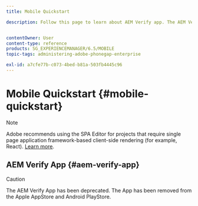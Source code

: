 ```yaml
---
title: Mobile Quickstart

description: Follow this page to learn about AEM Verify app. The AEM Verify app is a quick and an easy way to run your AEM mobile applications on any iOS or Android mobile device.


contentOwner: User
content-type: reference
products: SG_EXPERIENCEMANAGER/6.5/MOBILE
topic-tags: administering-adobe-phonegap-enterprise

exl-id: a7cfe77b-c073-4bed-b81a-503fb4445c96
---
```

# Mobile Quickstart {#mobile-quickstart}

>[!NOTE]
>
>Adobe recommends using the SPA Editor for projects that require single page application framework-based client-side rendering (for example, React). [Learn more](/help/sites-developing/spa-overview.md).

## AEM Verify App {#aem-verify-app}

>[!CAUTION]
>
>The AEM Verify App has been deprecated. The App has been removed from the Apple AppStore and Android PlayStore.
